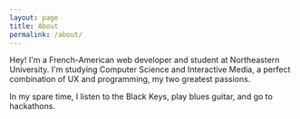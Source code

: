 ```yaml
---
layout: page
title: About
permalink: /about/
---
```


Hey! I'm a French-American web developer and student at Northeastern University. I'm studying Computer Science and Interactive Media, a perfect combination of UX and programming, my two greatest passions.

In my spare time, I listen to the Black Keys, play blues guitar, and go to hackathons.